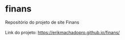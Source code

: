 # finans
Repositório do projeto de site Finans
<br><br>
Link do projeto: https://erikmachadopro.github.io/finans/

